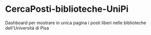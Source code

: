 # CercaPosti-biblioteche-UniPi
Dashboard per mostrare in unica pagina i posti liberi nelle biblioteche dell'Università di Pisa
